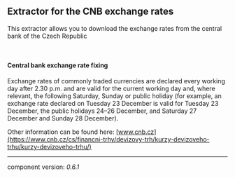 ## Extractor for the CNB exchange rates

This extractor allows you to download the exchange rates from the central bank of the Czech Republic

<br/>

#### Central bank exchange rate fixing

Exchange rates of commonly traded currencies are declared every working day after 2.30 p.m. and are valid for the current working day and, where relevant, the following Saturday, Sunday or public holiday (for example, an exchange rate declared on Tuesday 23 December is valid for Tuesday 23 December, the public holidays 24–26 December, and Saturday 27 December and Sunday 28 December).

Other information can be found here: [www.cnb.cz](https://www.cnb.cz/cs/financni-trhy/devizovy-trh/kurzy-devizoveho-trhu/kurzy-devizoveho-trhu/)

---
component version: *0.6.1*